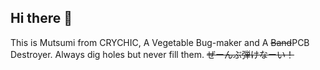 ## Hi there 👋

This is Mutsumi from CRYCHIC, A Vegetable Bug-maker and A ~~Band~~PCB Destroyer. 
Always dig holes but never fill them. 
~~ぜーんぶ弾けなーい！~~
